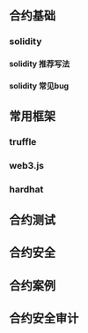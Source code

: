 ## 合约基础

### solidity
#### solidity 推荐写法
#### solidity 常见bug


## 常用框架
### truffle
### web3.js
### hardhat

## 合约测试

## 合约安全

## 合约案例

## 合约安全审计

